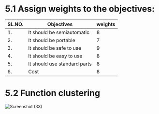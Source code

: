 # 5.1 Assign weights to the objectives:
| SL.NO. | Objectives | weights |
|--------|------------|---------|
|1.| It should be semiautomatic | 8 |
|2.| It should be portable | 7 |
|3.| It should be safe to use | 9 |
|4.| It should be easy to use | 8 |
|5.| It should use standard parts | 8 |
|6.| Cost | 8 |

# 5.2 Function clustering
![Screenshot (33)](https://user-images.githubusercontent.com/100361589/171043008-8f1b8030-60d9-4152-9212-811e16eae478.png)





